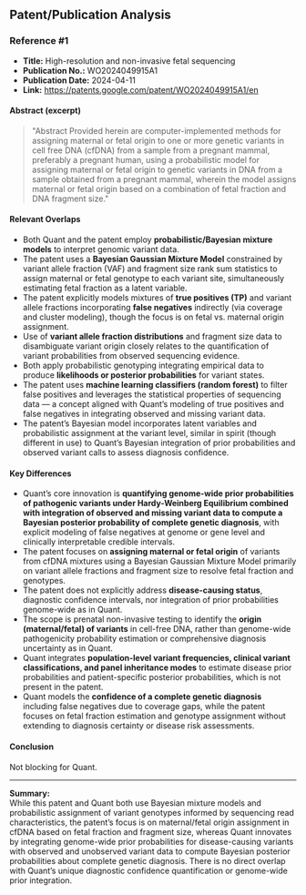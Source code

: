 ## Patent/Publication Analysis

### Reference #1

- **Title:** High-resolution and non-invasive fetal sequencing  
- **Publication No.:** WO2024049915A1  
- **Publication Date:** 2024-04-11  
- **Link:** https://patents.google.com/patent/WO2024049915A1/en

#### Abstract (excerpt)

> "Abstract Provided herein are computer-implemented methods for assigning maternal or fetal origin to one or more genetic variants in cell free DNA (cfDNA) from a sample from a pregnant mammal, preferably a pregnant human, using a probabilistic model for assigning maternal or fetal origin to genetic variants in DNA from a sample obtained from a pregnant mammal, wherein the model assigns maternal or fetal origin based on a combination of fetal fraction and DNA fragment size."

#### Relevant Overlaps

- Both Quant and the patent employ **probabilistic/Bayesian mixture models** to interpret genomic variant data.  
- The patent uses a **Bayesian Gaussian Mixture Model** constrained by variant allele fraction (VAF) and fragment size rank sum statistics to assign maternal or fetal genotype to each variant site, simultaneously estimating fetal fraction as a latent variable.  
- The patent explicitly models mixtures of **true positives (TP)** and variant allele fractions incorporating **false negatives** indirectly (via coverage and cluster modeling), though the focus is on fetal vs. maternal origin assignment.  
- Use of **variant allele fraction distributions** and fragment size data to disambiguate variant origin closely relates to the quantification of variant probabilities from observed sequencing evidence.  
- Both apply probabilistic genotyping integrating empirical data to produce **likelihoods or posterior probabilities** for variant states.  
- The patent uses **machine learning classifiers (random forest)** to filter false positives and leverages the statistical properties of sequencing data — a concept aligned with Quant’s modeling of true positives and false negatives in integrating observed and missing variant data.  
- The patent’s Bayesian model incorporates latent variables and probabilistic assignment at the variant level, similar in spirit (though different in use) to Quant’s Bayesian integration of prior probabilities and observed variant calls to assess diagnosis confidence.

#### Key Differences

- Quant’s core innovation is **quantifying genome-wide prior probabilities of pathogenic variants under Hardy-Weinberg Equilibrium combined with integration of observed and missing variant data to compute a Bayesian posterior probability of complete genetic diagnosis**, with explicit modeling of false negatives at genome or gene level and clinically interpretable credible intervals.  
- The patent focuses on **assigning maternal or fetal origin** of variants from cfDNA mixtures using a Bayesian Gaussian Mixture Model primarily on variant allele fractions and fragment size to resolve fetal fraction and genotypes.  
- The patent does not explicitly address **disease-causing status**, diagnostic confidence intervals, nor integration of prior probabilities genome-wide as in Quant.  
- The scope is prenatal non-invasive testing to identify the **origin (maternal/fetal) of variants** in cell-free DNA, rather than genome-wide pathogenicity probability estimation or comprehensive diagnosis uncertainty as in Quant.  
- Quant integrates **population-level variant frequencies, clinical variant classifications, and panel inheritance modes** to estimate disease prior probabilities and patient-specific posterior probabilities, which is not present in the patent.  
- Quant models the **confidence of a complete genetic diagnosis** including false negatives due to coverage gaps, while the patent focuses on fetal fraction estimation and genotype assignment without extending to diagnosis certainty or disease risk assessments.

#### Conclusion

Not blocking for Quant.

---

**Summary:**  
While this patent and Quant both use Bayesian mixture models and probabilistic assignment of variant genotypes informed by sequencing read characteristics, the patent’s focus is on maternal/fetal origin assignment in cfDNA based on fetal fraction and fragment size, whereas Quant innovates by integrating genome-wide prior probabilities for disease-causing variants with observed and unobserved variant data to compute Bayesian posterior probabilities about complete genetic diagnosis. There is no direct overlap with Quant’s unique diagnostic confidence quantification or genome-wide prior integration.
